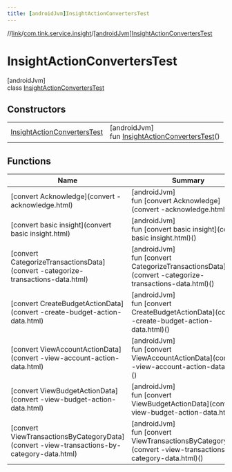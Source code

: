 ```yaml
---
title: [androidJvm]InsightActionConvertersTest
---
```

//[link](../../../index.html)/[com.tink.service.insight](../index.html)/[[androidJvm]InsightActionConvertersTest](index.html)



# InsightActionConvertersTest



[androidJvm]\
class [InsightActionConvertersTest](index.html)



## Constructors


| | |
|---|---|
| [InsightActionConvertersTest](-insight-action-converters-test.html) | [androidJvm]<br>fun [InsightActionConvertersTest](-insight-action-converters-test.html)() |


## Functions


| Name | Summary |
|---|---|
| [convert Acknowledge](convert -acknowledge.html) | [androidJvm]<br>fun [convert Acknowledge](convert -acknowledge.html)() |
| [convert basic insight](convert basic insight.html) | [androidJvm]<br>fun [convert basic insight](convert basic insight.html)() |
| [convert CategorizeTransactionsData](convert -categorize-transactions-data.html) | [androidJvm]<br>fun [convert CategorizeTransactionsData](convert -categorize-transactions-data.html)() |
| [convert CreateBudgetActionData](convert -create-budget-action-data.html) | [androidJvm]<br>fun [convert CreateBudgetActionData](convert -create-budget-action-data.html)() |
| [convert ViewAccountActionData](convert -view-account-action-data.html) | [androidJvm]<br>fun [convert ViewAccountActionData](convert -view-account-action-data.html)() |
| [convert ViewBudgetActionData](convert -view-budget-action-data.html) | [androidJvm]<br>fun [convert ViewBudgetActionData](convert -view-budget-action-data.html)() |
| [convert ViewTransactionsByCategoryData](convert -view-transactions-by-category-data.html) | [androidJvm]<br>fun [convert ViewTransactionsByCategoryData](convert -view-transactions-by-category-data.html)() |

